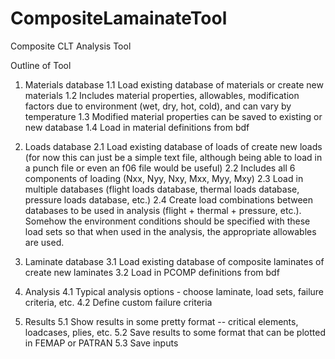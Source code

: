 # CompositeLamainateTool
Composite CLT Analysis Tool

Outline of Tool

1.  Materials database
1.1  Load existing database of materials or create new materials
1.2  Includes material properties, allowables, modification factors due to environment (wet, dry, hot, cold), and can vary by temperature
1.3  Modified material properties can be saved to existing or new database
1.4  Load in material definitions from bdf

2.  Loads database
2.1  Load existing database of loads of create new loads (for now this can just be a simple text file, although being able to load in a punch file or even an f06 file would be useful)
2.2  Includes all 6 components of loading (Nxx, Nyy, Nxy, Mxx, Myy, Mxy)
2.3  Load in multiple databases (flight loads database, thermal loads database, pressure loads database, etc.)
2.4  Create load combinations between databases to be used in analysis (flight + thermal + pressure, etc.).  Somehow the environment conditions should be specified with these load sets so that when used in the analysis, the appropriate allowables are used.

3.  Laminate database
3.1  Load existing database of composite laminates of create new laminates
3.2  Load in PCOMP definitions from bdf

4.  Analysis
4.1  Typical analysis options - choose laminate, load sets, failure criteria, etc.
4.2  Define custom failure criteria

5.  Results
5.1  Show results in some pretty format -- critical elements, loadcases, plies, etc.
5.2  Save results to some format that can be plotted in FEMAP or PATRAN
5.3  Save inputs
